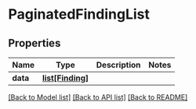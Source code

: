 # PaginatedFindingList

## Properties
Name | Type | Description | Notes
------------ | ------------- | ------------- | -------------
**data** | [**list[Finding]**](Finding.md) |  | 

[[Back to Model list]](../README.md#documentation-for-models) [[Back to API list]](../README.md#documentation-for-api-endpoints) [[Back to README]](../README.md)

